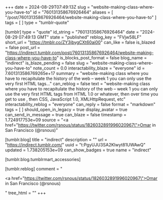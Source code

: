 +++
date = 2024-08-29T07:49:13Z
slug = "website-making-class-where-you-have-to"
id = "760131358676926464"
aliases = [ "/post/760131358676926464/website-making-class-where-you-have-to" ]
tags = [ ]
type = "tumblr-quote"

[tumblr]
type = "quote"
id_string = "760131358676926464"
date = "2024-08-29 07:49:13 GMT"
state = "published"
reblog_key = "FVjw58LF"
short_url = "https://tmblr.co/ZY3jbygCXt60ai00"
can_like = false
is_blazed = false
post_url = "https://indirect.tumblr.com/post/760131358676926464/website-making-class-where-you-have-to"
is_blocks_post_format = false
blog_name = "indirect"
is_blaze_pending = false
slug = "website-making-class-where-you-have-to"
note_count = 0.0
interactability_blaze = "everyone"
id = 7.601313586769265e+17
summary = "website-making class where you have to recapitulate the history of the web – week 1 you can only use the very first HTML tags..."
can_reblog = false
text = "website-making class where you have to recapitulate the history of the web &ndash; week 1 you can only use the very first HTML tags from HTML 1.0 or whatever, then over time you get to use <img/>, then CSS, JavaScript 1.0, XMLHttpRequest, etc"
interactability_reblog = "everyone"
can_reply = false
format = "markdown"
tags = [ ]
should_open_in_legacy = true
display_avatar = true
can_send_in_message = true
can_blaze = false
timestamp = 1.724917753e+09
source = "<a href=\"https://twitter.com/rsnous/status/1826032891996020967\">Omar in San Francisco (@rsnous)</a>"

[tumblr.blog]
title = "indirect"
description = ""
url = "https://indirect.tumblr.com/"
uuid = "t:PgyUJU3SA2Klwyt81UWAwQ"
updated = 1.738205153e+09
can_show_badges = true
name = "indirect"

[tumblr.blog.tumblrmart_accessories]

[tumblr.reblog]
comment = "<p><a href=\"https://twitter.com/rsnous/status/1826032891996020967\">Omar in San Francisco (@rsnous)</a></p>"
tree_html = ""
+++

